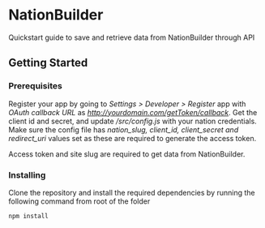 # NationBuilder

Quickstart guide to save and retrieve data from NationBuilder through API

## Getting Started

### Prerequisites

Register your app by going to *Settings > Developer > Register* app with *OAuth callback URL* as *http://yourdomain.com/getToken/callback*. Get the client id and secret, and update */src/config.js* with your nation credentials. Make sure the config file has *nation_slug, client_id, client_secret and redirect_uri*  values set as these are required to generate the access token.

Access token and site slug are required to get data from NationBuilder.

### Installing

Clone the repository and install the required dependencies by running the following command from root of the folder

```
npm install
```
